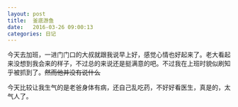 ```yaml
---
layout: post
title:  釜底游鱼
date:   2016-03-26 09:00:13
categories: 日记
---
```

今天去加班，一进门门口的大叔就跟我说早上好，感觉心情也好起来了。老大看起来没想到我会来的样子，不过总的来说还是挺满意的吧。不过我在上班时貌似刷知乎被抓到了。~~然而他并没有说什么~~

今天比较让我生气的是老爸身体有病，还自己乱吃药，不好好看医生，真是的，太气人了。